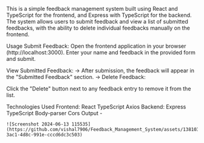 This is a simple feedback management system built using React and TypeScript for the frontend, and Express with TypeScript for the backend. The system allows users to submit feedback and view a list of submitted feedbacks, with the ability to delete individual feedbacks manually on the frontend.

Usage
Submit Feedback:
    Open the frontend application in your browser (http://localhost:3000).
    Enter your name and feedback in the provided form and submit.

View Submitted Feedback:
    -> After submission, the feedback will appear in the "Submitted Feedback" section.
    -> Delete Feedback:

Click the "Delete" button next to any feedback entry to remove it from the list.

Technologies Used
Frontend:
    React
    TypeScript
    Axios
Backend:
    Express
    TypeScript
    Body-parser
    Cors
    Output -
    
    ![Screenshot 2024-06-13 115535](https://github.com/vishal7906/Feedback_Management_System/assets/138103478/371657a0-3ac1-4d8c-991e-cccd6dc3c503)
